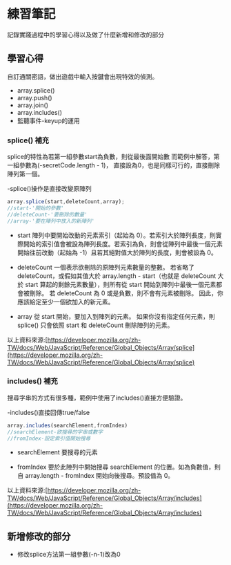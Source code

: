 

# 練習筆記

記錄實踐過程中的學習心得以及做了什麼新增和修改的部分  



## 學習心得

自訂通關密語，做出遊戲中輸入按鍵會出現特效的偵測。

* array.splice()
* array.push()
* array.join()
* array.includes()
* 監聽事件-keyup的運用


### splice() 補充

splice的特性為若第一組參數start為負數，則從最後面開始數
而範例中解答，第一組參數為(-secretCode.length - 1)，
直接設為0，也是同樣可行的，直接刪除陣列第一個。

-splice()操作是直接改變原陣列

```js
array.splice(start,deleteCount,array);
//start-'開始的參數'
//deleteCount-'要刪除的數量'
//array-'要在陣列中放入的新陣列'
```
* start
陣列中要開始改動的元素索引（起始為 0）。若索引大於陣列長度，則實際開始的索引值會被設為陣列長度。若索引為負，則會從陣列中最後一個元素開始往前改動（起始為 -1）且若其絕對值大於陣列的長度，則會被設為 0。

* deleteCount 
一個表示欲刪除的原陣列元素數量的整數。
若省略了 deleteCount，或假如其值大於 array.length - start（也就是 deleteCount 大於 start 算起的剩餘元素數量），則所有從 start 開始到陣列中最後一個元素都會被刪除。
若 deleteCount 為 0 或是負數，則不會有元素被刪除。 因此，你應該給定至少一個欲加入的新元素。
 
* array
從 start 開始，要加入到陣列的元素。 如果你沒有指定任何元素，則 splice() 只會依照 start 和 deleteCount 刪除陣列的元素。


以上資料來源:[https://developer.mozilla.org/zh-TW/docs/Web/JavaScript/Reference/Global_Objects/Array/splice](https://developer.mozilla.org/zh-TW/docs/Web/JavaScript/Reference/Global_Objects/Array/splice)

### includes() 補充

搜尋字串的方式有很多種，範例中使用了includes()直接方便驗證。

-includes()直接回傳true/false

```js
array.includes(searchElement,fromIndex)
//searchElement-欲搜尋的字串或數字
//fromIndex-設定索引值開始搜尋
```
* searchElement
要搜尋的元素

* fromIndex
要於此陣列中開始搜尋 searchElement 的位置。如為負數值，則自 array.length - fromIndex 開始向後搜尋。預設值為 0。

以上資料來源:[https://developer.mozilla.org/zh-TW/docs/Web/JavaScript/Reference/Global_Objects/Array/includes](https://developer.mozilla.org/zh-TW/docs/Web/JavaScript/Reference/Global_Objects/Array/includes)
 
## 新增修改的部分

* 修改splice方法第一組參數(-n-1)改為0




